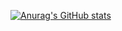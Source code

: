 [![Anurag's GitHub stats](https://github-readme-stats.vercel.app/api?username=DevsBitencourt)](https://github.com/anuraghazra/github-readme-stats)

